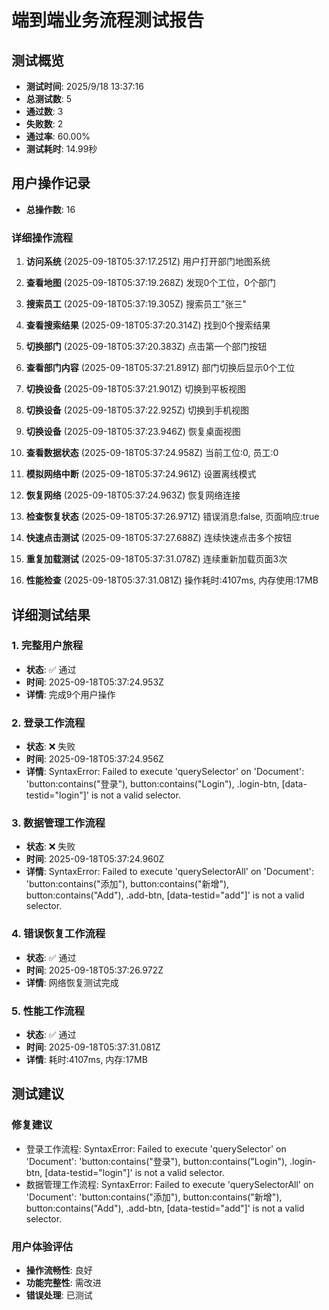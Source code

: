 # 端到端业务流程测试报告

## 测试概览
- **测试时间**: 2025/9/18 13:37:16
- **总测试数**: 5
- **通过数**: 3
- **失败数**: 2
- **通过率**: 60.00%
- **测试耗时**: 14.99秒

## 用户操作记录
- **总操作数**: 16

### 详细操作流程
1. **访问系统** (2025-09-18T05:37:17.251Z)
   用户打开部门地图系统

2. **查看地图** (2025-09-18T05:37:19.268Z)
   发现0个工位，0个部门

3. **搜索员工** (2025-09-18T05:37:19.305Z)
   搜索员工"张三"

4. **查看搜索结果** (2025-09-18T05:37:20.314Z)
   找到0个搜索结果

5. **切换部门** (2025-09-18T05:37:20.383Z)
   点击第一个部门按钮

6. **查看部门内容** (2025-09-18T05:37:21.891Z)
   部门切换后显示0个工位

7. **切换设备** (2025-09-18T05:37:21.901Z)
   切换到平板视图

8. **切换设备** (2025-09-18T05:37:22.925Z)
   切换到手机视图

9. **切换设备** (2025-09-18T05:37:23.946Z)
   恢复桌面视图

10. **查看数据状态** (2025-09-18T05:37:24.958Z)
   当前工位:0, 员工:0

11. **模拟网络中断** (2025-09-18T05:37:24.961Z)
   设置离线模式

12. **恢复网络** (2025-09-18T05:37:24.963Z)
   恢复网络连接

13. **检查恢复状态** (2025-09-18T05:37:26.971Z)
   错误消息:false, 页面响应:true

14. **快速点击测试** (2025-09-18T05:37:27.688Z)
   连续快速点击多个按钮

15. **重复加载测试** (2025-09-18T05:37:31.078Z)
   连续重新加载页面3次

16. **性能检查** (2025-09-18T05:37:31.081Z)
   操作耗时:4107ms, 内存使用:17MB

## 详细测试结果

### 1. 完整用户旅程
- **状态**: ✅ 通过
- **时间**: 2025-09-18T05:37:24.953Z
- **详情**: 完成9个用户操作

### 2. 登录工作流程
- **状态**: ❌ 失败
- **时间**: 2025-09-18T05:37:24.956Z
- **详情**: SyntaxError: Failed to execute 'querySelector' on 'Document': 'button:contains("登录"), button:contains("Login"), .login-btn, [data-testid="login"]' is not a valid selector.

### 3. 数据管理工作流程
- **状态**: ❌ 失败
- **时间**: 2025-09-18T05:37:24.960Z
- **详情**: SyntaxError: Failed to execute 'querySelectorAll' on 'Document': 'button:contains("添加"), button:contains("新增"), button:contains("Add"), .add-btn, [data-testid="add"]' is not a valid selector.

### 4. 错误恢复工作流程
- **状态**: ✅ 通过
- **时间**: 2025-09-18T05:37:26.972Z
- **详情**: 网络恢复测试完成

### 5. 性能工作流程
- **状态**: ✅ 通过
- **时间**: 2025-09-18T05:37:31.081Z
- **详情**: 耗时:4107ms, 内存:17MB

## 测试建议

### 修复建议

- 登录工作流程: SyntaxError: Failed to execute 'querySelector' on 'Document': 'button:contains("登录"), button:contains("Login"), .login-btn, [data-testid="login"]' is not a valid selector.
- 数据管理工作流程: SyntaxError: Failed to execute 'querySelectorAll' on 'Document': 'button:contains("添加"), button:contains("新增"), button:contains("Add"), .add-btn, [data-testid="add"]' is not a valid selector.

### 用户体验评估

- **操作流畅性**: 良好
- **功能完整性**: 需改进
- **错误处理**: 已测试

